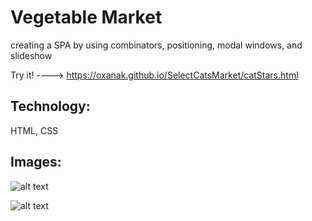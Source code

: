 # Vegetable Market

creating a SPA by using combinators, positioning, modal windows, and slideshow     

Try it! ----> https://oxanak.github.io/SelectCatsMarket/catStars.html

## Technology:
HTML, CSS

## Images: 

![alt text](https://github.com/OxanaK/SelectCatsMarket/blob/master/example_photos/cat1.jpg)

![alt text](https://github.com/OxanaK/SelectCatsMarket/blob/master/example_photos/cat2.jpg)

